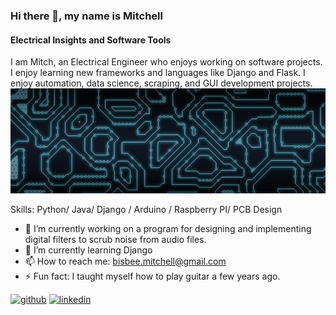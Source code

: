 ### Hi there 👋, my name is Mitchell
#### Electrical Insights and Software Tools
 I am Mitch, an Electrical Engineer who enjoys working on software projects. I enjoy learning new frameworks and languages like Django and Flask. I enjoy automation, data science, scraping, and GUI development projects.
 ![Banner Image](images/circuit_banner.png)

Skills: Python/ Java/ Django / Arduino / Raspberry PI/ PCB Design

- 🔭 I’m currently working on a program for designing and implementing digital filters to scrub noise from audio files.
- 🌱 I’m currently learning Django
- 📫 How to reach me: bisbee.mitchell@gmail.com 
- ⚡ Fun fact: I taught myself how to play guitar a few years ago.

[<img src='https://cdn.jsdelivr.net/npm/simple-icons@3.0.1/icons/github.svg' alt='github' height='40'>](https://github.com/MitchBisbee)  [<img src='https://cdn.jsdelivr.net/npm/simple-icons@3.0.1/icons/linkedin.svg' alt='linkedin' height='40'>](www.linkedin.com/in/mitchell-bisbee-256422199)  
    





